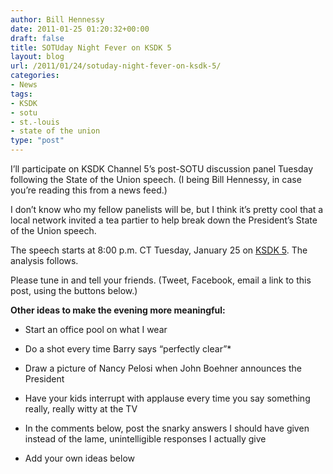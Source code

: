 ```yaml
---
author: Bill Hennessy
date: 2011-01-25 01:20:32+00:00
draft: false
title: SOTUday Night Fever on KSDK 5
layout: blog
url: /2011/01/24/sotuday-night-fever-on-ksdk-5/
categories:
- News
tags:
- KSDK
- sotu
- st.-louis
- state of the union
type: "post"
---
```


I’ll participate on KSDK Channel 5’s post-SOTU discussion panel Tuesday following the State of the Union speech. (I being Bill Hennessy, in case you’re reading this from a news feed.)

 

I don’t know who my fellow panelists will be, but I think it’s pretty cool that a local network invited a tea partier to help break down the President’s State of the Union speech. 

 

The speech starts at 8:00 p.m. CT Tuesday, January 25 on [KSDK 5](https://www.ksdk.com/). The analysis follows.

 

Please tune in and tell your friends. (Tweet, Facebook, email a link to this post, using the buttons below.)

 

**Other ideas to make the evening more meaningful:**

 

* Start an office pool on what I wear

 

* Do a shot every time Barry says “perfectly clear”*


 

* Draw a picture of Nancy Pelosi when John Boehner announces the President

 

* Have your kids interrupt with applause every time you say something really, really witty at the TV

 

* In the comments below, post the snarky answers I should have given instead of the lame, unintelligible responses I actually give

 

* Add your own ideas below
